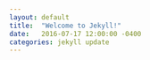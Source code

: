 ```yaml
---
layout: default
title:  "Welcome to Jekyll!"
date:   2016-07-17 12:00:00 -0400
categories: jekyll update
---
```

